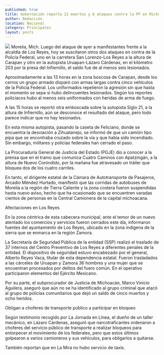 ```yaml
---
published: true
title: Gobernación reporta 22 muertos y 6 ataques contra la PF en Michoacán
author: Redacción
location: Nacional
category: Principales
layout: posts
---
```


![](http://i.imgur.com/AwP9Iocm.jpg)
Morelia, Mich. Luego del ataque de ayer a manifestantes frente a la alcaldía de Los Reyes, hoy se suscitaron otros dos ataques en contra de la Policía Federal, uno en la carretera San Lorenzo-Los Reyes a la altura de Carapan y otro en la autopista Uruapan-Lázaro Cárdenas, en el kilómetro 203 por la presa del Infiernillo, el saldo fue de al menos seis lesionados.

Aproximadamente a las 13 horas en la zona boscosa de Carapan, desde los cerros un grupo armado disparó con armas largas contra cinco vehículos de la Policía Federal. Los uniformados repelieron la agresión sin que hasta el momento se sepa si hubo delincuentes lesionados. Según los reportes policiacos hubo al menos seis uniformados con heridas de arma de fuego.

A las 15 horas se reportó otra emboscada sobre la autopista Siglo 21, a la altura de Infiernillo, aún se desconoce el resultado del ataque, pero todo parece indicar que no hay lesionados.

En esta misma autopista, pasando la caseta de Feliciano, donde se encuentra la desviación a Zihuatanejo, se informó de que un camión tipo pipa que se encontraba cruzado sobre la vía y que había sido incendiado. Sin embargo, militares y policías federales han cerrado el paso.

La Procuraduría General de Justicia del Estado (PGJE) dio a conocer a la prensa que en el tramo que comunica Cuatro Caminos con Apatzingán, a la altura de Nuevo Coróndido, por la mañana fue atravesado un tráiler que bloquea dos de los cuatro carriles.

En tanto, el dirigente estatal de la Cámara de Autotransporte de Pasajeros, Arcadio Méndez Hurtado, manifestó que las corridas de autobuses de Morelia a la región de Tierra Caliente y la zona costera fueron suspendidas hasta nuevo aviso, hecho que ha ocasionado que se encuentren varadas cientos de personas en la Central Camionera de la capital michoacana.

Afectaciones en Los Reyes

En la zona céntrica de esta cabecera municipal, ante el temor de un nuevo atentado los comercios y servicios fueron cerrados este día, informaron fuentes del ayuntamiento de Los Reyes, ubicado en la zona indígena de la sierra que se enmarca en la región Zamora.

La Secretaría de Seguridad Pública de la entidad (SSP) realizó el traslado de 37 internos del Centro Preventivo de Los Reyes a diferentes penales de la entidad. El dispositivo de seguridad estuvo encabezado por el general, Alberto Reyes Vaca, titular de esta dependencia estatal. Fueron trasladados a las cárceles de Uruapan y Zamora 36 hombres y una mujer que se encuentran procesados por delitos del fuero común. En el operativo participaron elementos del Ejército Mexicano.

Por su parte, el subprocurador de Justicia de Michoacán, Marco Vinicio Aguilera, aseguró que aún no se ha identificado al grupo criminal que atacó al grupo de policías comunitarios que dejó un saldo de cinco muertos y ocho heridos.

Obligan a choferes de transporte público a participar en bloqueo

Según testimonio recogido por La Jornada en Línea, el dueño de un taller mecánico, en Lázaro Cárdenas, aseguró que narcotraficantes ordenaron a choferes del servicio público de transporte a realizar bloqueos para entorpecer el movimiento de los federales, pero que estos últimos golpearon a varios camioneros y sus vehículos, para obligarlos a quitarse.

También reportan que en La Mira no hubo servicio de taxis.
